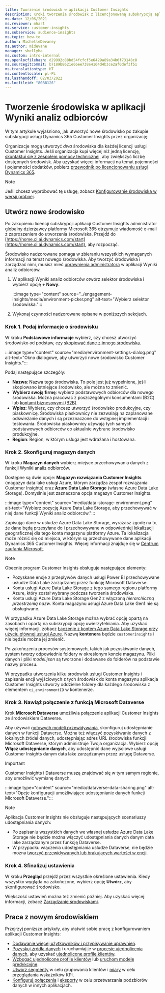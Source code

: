 ```yaml
---
title: Tworzenie środowisk w aplikacji Customer Insights
description: Kroki tworzenia środowisk z licencjonowaną subskrypcją aplikacji Dynamics 365 Customer Insights.
ms.date: 12/06/2021
ms.reviewer: mhart
ms.service: customer-insights
ms.subservice: audience-insights
ms.topic: how-to
author: MichelleDevaney
ms.author: midevane
manager: shellyha
ms.custom: intro-internal
ms.openlocfilehash: d29992c88bd54fcfcf5e6429a89a34b6f73148c8
ms.sourcegitcommit: b7189b8621e66ee738e4164d4b3ce2af0def3f51
ms.translationtype: HT
ms.contentlocale: pl-PL
ms.lasthandoff: 02/03/2022
ms.locfileid: "8088126"
---
```

# <a name="create-an-environment-in-audience-insights"></a>Tworzenie środowiska w aplikacji Wyniki analiz odbiorców

W tym artykule wyjaśniono, jak utworzyć nowe środowisko po zakupie subskrypcji usługi Dynamics 365 Customer Insights przez organizację. 

Organizacje mogą utworzyć *dwa* środowiska dla każdej licencji usługi Customer Insights. Jeśli organizacja kupi więcej niż jedną licencję, [skontaktuj się z zespołem pomocy technicznej](https://go.microsoft.com/fwlink/?linkid=2079641), aby zwiększyć liczbę dostępnych środowisk. Aby uzyskać więcej informacji na temat pojemności i pojemności dodatków, pobierz [przewodnik po licencjonowaniu usługi Dynamics 365](https://go.microsoft.com/fwlink/?LinkId=866544).

> [!NOTE]
> Jeśli chcesz wypróbować tę usługę, zobacz [Konfigurowanie środowiska w wersji próbnej](../trial-signup.md).

## <a name="create-a-new-environment"></a>Utwórz nowe środowisko

Po zakupieniu licencji subskrypcji aplikacji Customer Insights administrator globalny dzierżawcy platformy Microsoft 365 otrzymuje wiadomość e-mail z zaproszeniem do utworzenia środowiska. Przejdź do [https://home.ci.ai.dynamics.com/start](https://home.ci.ai.dynamics.com/start), aby rozpocząć. 

Środowisko nadzorowane pomaga w zbieraniu wszystkich wymaganych informacji na temat nowego środowiska. Aby tworzyć środowiska i zarządzać nimi, musisz mieć [uprawnienia administratora](permissions.md) w aplikacji Wyniki analiz odbiorców.

1. W aplikacji Wyniki analiz odbiorców otwórz selektor środowiska i wybierz opcję **+ Nowy**.
  
   :::image type="content" source="../engagement-insights/media/environment-picker.png" alt-text="Wybierz selektor środowiska.":::

1. Wykonaj czynności nadzorowane opisane w poniższych sekcjach.

### <a name="step-1-provide-environment-information"></a>Krok 1. Podaj informacje o środowisku

W kroku **Podstawowe informacje** wybierz, czy chcesz utworzyć środowisko od podstaw, czy [skopiować dane z innego środowiska](manage-environments.md#copy-the-environment-configuration).

   :::image type="content" source="media/environment-settings-dialog.png" alt-text="Okno dialogowe, aby utworzyć nowe środowisko Customer Insights.":::

Podaj następujące szczegóły:
   - **Nazwa**: Nazwa tego środowiska. To pole jest już wypełnione, jeśli skopiowano istniejące środowisko, ale można to zmienić.
   - **Wybierz swoją firmę**: wybierz podstawowych odbiorców dla nowego środowiska. Można pracować z poszczególnymi konsumentami (B2C) lub [kontami biznesowymi (B2B)](work-with-business-accounts.md).
   - **Wpisz**: Wybierz, czy chcesz utworzyć środowisko produkcyjne, czy piaskownicę. Środowiska piaskownicy nie zezwalają na zaplanowane odświeżanie danych i są przeznaczone do wstępnej implementacji i testowania. Środowiska piaskownicy używają tych samych podstawowych odbiorców co aktualnie wybrane środowisko produkcyjne.
   - **Region**: Region, w którym usługa jest wdrażana i hostowana.

### <a name="step-2-configure-data-storage"></a>Krok 2. Skonfiguruj magazyn danych

W kroku **Magazyn danych** wybierz miejsce przechowywania danych z funkcji Wyniki analiz odbiorców.

Dostępne są dwie opcje: **Magazyn rozwiązania Customer Insights** (magazyn data lake usługi Azure, którym zarządza zespół rozwiązania Customer Insights) oraz **Azure Data Lake Storage** (własne Azure Data Lake Storage). Domyślnie jest zaznaczona opcja magazyn Customer Insights.

:::image type="content" source="media/data-storage-environment.png" alt-text="Wybierz pozycję Azure Data Lake Storage, aby przechowywać w niej dane funkcji Wyniki analiz odbiorców.":::

Zapisując dane w usłudze Azure Data Lake Storage, wyrażasz zgodę na to, że dane będą przesyłane do i przechowywane w odpowiedniej lokalizacji geograficznej dla tego konta magazynu platformy Azure. Ta lokalizacja może różnić się od miejsca, w którym są przechowywane dane aplikacji Dynamics 365 Customer Insights. Więcej informacji znajduje się w [Centrum zaufania Microsoft](https://www.microsoft.com/trust-center).

> [!NOTE]
> Obecnie program Customer Insights obsługuje następujące elementy:
> - Pozyskane encje z przepływów danych usługi Power BI przechowywane usłudze Data Lake zarządzanej przez funkcję Microsoft Dataverse.  
> - Konta usługi Azure Data Lake Storage z tego samego regionu platformy Azure, który został wybrany podczas tworzenia środowiska.
> - Konta usługi Azure Data Lake Storage Gen2 z włączoną *hierarchiczną przestrzenią nazw*. Konta magazynu usługi Azure Data Lake Gen1 nie są obsługiwane.

W przypadku Azure Data Lake Storage można wybrać opcję opartą na zasobach i opartą na subskrypcji opcję uwierzytelniania. Aby uzyskać więcej informacji, zobacz [Łączenie z kontem Azure Data Lake Storage przy użyciu głównej usługi Azure](connect-service-principal.md). Nazwą **kontenera** będzie `customerinsights` i nie będzie można jej zmienić.

Po zakończeniu procesów systemowych, takich jak pozyskiwanie danych, system tworzy odpowiednie foldery w określonym koncie magazynu. Pliki danych i pliki *model.json* są tworzone i dodawane do folderów na podstawie nazwy procesu.

W przypadku utworzenia kilku środowisk usługi Customer Insights i zapisania encji wyjściowych z tych środowisk do konta magazynu aplikacja Customer Insights utworzy oddzielne foldery dla każdego środowiska z elementem `ci_environmentID` w kontenerze.

### <a name="step-3-connect-to-microsoft-dataverse"></a>Krok 3. Nawiąż połączenie z funkcją Microsoft Dataverse
   
Krok **Microsoft Dataverse** umożliwia połączenie aplikacji Customer Insights ze środowiskiem Dataverse.

Aby używać [gotowych modeli przewidywania](predictions-overview.md#out-of-box-models), skonfiguruj udostępnianie danych w funkcji Dataverse. Można też włączyć pozyskiwanie danych z lokalnych źródeł danych, udostępniając adres URL środowiska funkcji Microsoft Dataverse, którym administruje Twoja organizacja. Wybierz opcję **Włącz udostępnianie danych**, aby udostępnić dane wyjściowe usługi Customer Insights danym data lake zarządzanym przez usługę Dataverse.

> [!IMPORTANT]
> Customer Insights i Dataverse muszą znajdować się w tym samym regionie, aby umożliwić wymianę danych.

:::image type="content" source="media/dataverse-data-sharing.png" alt-text="Opcje konfiguracji umożliwiające udostępnianie danych funkcji Microsoft Dataverse.":::

> [!NOTE]
> Aplikacja Customer Insights nie obsługuje następujących scenariuszy udostępniania danych:
> - Po zapisaniu wszystkich danych we własnej usłudze Azure Data Lake Storage nie będzie można włączyć udostępniania danych danym data lake zarządzanym przez funkcję Dataverse.
> - W przypadku włączenia udostępniania usłudze Dataverse, nie będzie można [tworzyć przewidywanych lub brakujących wartości w encji](predictions.md).

### <a name="step-4-finalize-the-settings"></a>Krok 4. Sfinalizuj ustawienia

W kroku **Przegląd** przejdź przez wszystkie określone ustawienia. Kiedy wszystko wygląda na zakończone, wybierz opcję **Utwórz**, aby skonfigurować środowisko. 

Większość ustawień można też zmienić później. Aby uzyskać więcej informacji, zobacz [Zarządzanie środowiskami](manage-environments.md).

## <a name="work-with-your-new-environment"></a>Praca z nowym środowiskiem

Przejrzyj poniższe artykuły, aby ułatwić sobie pracę z konfigurowaniem aplikacji Customer Insights: 

- [Dodawanie więcej użytkowników i przypisywanie uprawnień](permissions.md).
- [Pozyskuj źródła danych](data-sources.md) i uruchamiaj je w [procesie ujednolicenia danych](data-unification.md), aby uzyskać [ujednolicone profile klientów](customer-profiles.md).
- [Wzbogać ujednolicone profile klientów](enrichment-hub.md) lub [uruchom modele predykcyjne](predictions-overview.md).
- [Utwórz segmenty](segments.md) w celu grupowania klientów i [miary](measures.md) w celu przeglądania wskaźników KPI.
- [Konfiguruj połączenia](connections.md) i [eksporty](export-destinations.md) w celu przetwarzania podzbiorów danych w innych aplikacjach.
